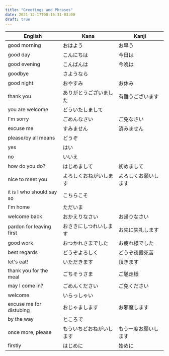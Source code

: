 ```yaml
---
title: "Greetings and Phrases"
date: 2021-12-17T00:16:31-03:00
draft: true
---
```

| English                   | Kana                     | Kanji                |
|---------------------------|--------------------------|----------------------|
| good morning              | おはよう                 | お早う               |
| good day                  | こんにちは               | 今日は               |
| good evening              | こんばんは               | 今晩は               |
| goodbye                   | さようなら               |                      |
| good night                | おやすみ                 | お休み               |
| thank you                 | ありがとうございました   | 有難うございます     |
| you are welcome           | どういたしまして         |                      |
| I'm sorry                 | ごめんなさい             | ご免なさい           |
| excuse me                 | すみません               | 済みません           |
| please/by all means       | どうぞ                   |                      |
| yes                       | はい                     |                      |
| no                        | いいえ                   |                      |
| how do you do?            | はじめまして             | 初めまして           |
| nice to meet you          | よろしくおねがいします   | よろしくお願いします |
| it is I who should say so | こちらこそ               |                      |
| I'm home                  | ただいま                 |                      |
| welcome back              | おかえりなさい           | お帰りなさい         |
| pardon for leaving first  | おさきにしつれいします   | お先に失礼します     |
| good work                 | おつかれさまでした       | お疲れ様でした       |
| best regards              | どうぞよろしく           | どうぞ夜露死苦       |
| let's eat!                | いただきます             | 頂きます             |
| thank you for the meal    | ごちそうさま             | ご馳走様             |
| may I come in?            | ごめんください           | ご免ください         |
| welcome                   | いらっしゃい             |                      |
| excuse me for distubing   | おじゃまします           | お邪魔します         |
| by the way                | ところで                 |                      |
| once more, please         | もういちどおねがいします | もう一度お願いします |
| firstly                   | はじめに                 | 始めに               |
